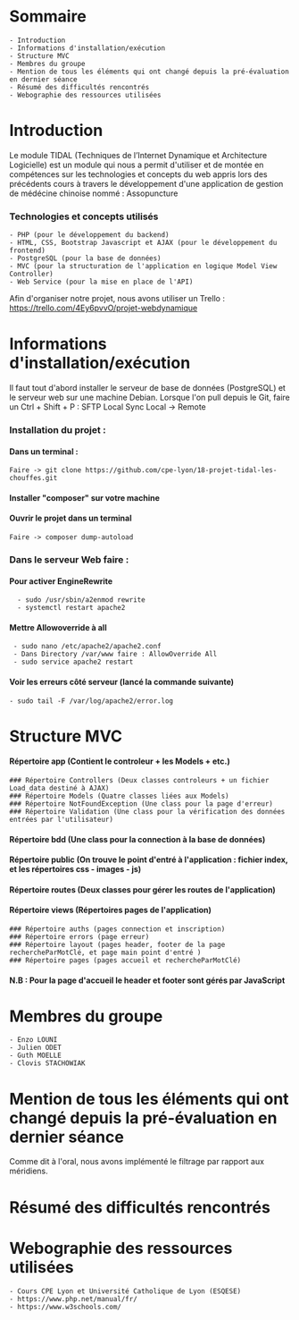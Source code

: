 # Sommaire
    - Introduction
    - Informations d'installation/exécution
    - Structure MVC
    - Membres du groupe
    - Mention de tous les éléments qui ont changé depuis la pré-évaluation en dernier séance
    - Résumé des difficultés rencontrés
    - Webographie des ressources utilisées

# Introduction

Le module TIDAL (Techniques de l’Internet Dynamique et Architecture Logicielle) est un module qui nous a permit d'utiliser et de montée en compétences sur les technologies et concepts du web appris lors des précédents cours à travers le développement d'une application de gestion de médécine chinoise nommé : Assopuncture 

### Technologies et concepts utilisés
    - PHP (pour le développement du backend)
    - HTML, CSS, Bootstrap Javascript et AJAX (pour le développement du frontend)
    - PostgreSQL (pour la base de données)
    - MVC (pour la structuration de l'application en logique Model View Controller)
    - Web Service (pour la mise en place de l'API)
    
Afin d'organiser notre projet, nous avons utiliser un Trello : https://trello.com/4Ey6pvvO/projet-webdynamique

# Informations d'installation/exécution
Il faut tout d'abord installer le serveur de base de données (PostgreSQL) et le serveur web sur une machine Debian.
Lorsque l'on pull depuis le Git, faire un Ctrl + Shift + P : SFTP Local Sync Local -> Remote

### Installation du projet :
#### Dans un terminal :
	Faire -> git clone https://github.com/cpe-lyon/18-projet-tidal-les-chouffes.git
#### Installer "composer" sur votre machine
#### Ouvrir le projet dans un terminal
    Faire -> composer dump-autoload
    
### Dans le serveur Web faire :
#### Pour activer EngineRewrite
      - sudo /usr/sbin/a2enmod rewrite
      - systemctl restart apache2

#### Mettre Allowoverride à all 
     - sudo nano /etc/apache2/apache2.conf
     - Dans Directory /var/www faire : AllowOverride All
     - sudo service apache2 restart
#### Voir les erreurs côté serveur (lancé la commande suivante)
    - sudo tail -F /var/log/apache2/error.log

# Structure MVC

#### Répertoire app (Contient le controleur + les Models + etc.)
    ### Répertoire Controllers (Deux classes controleurs + un fichier Load_data destiné à AJAX)
    ### Répertoire Models (Quatre classes liées aux Models)
    ### Répertoire NotFoundException (Une class pour la page d'erreur)
    ### Répertoire Validation (Une class pour la vérification des données entrées par l'utilisateur)
    
#### Répertoire bdd (Une class pour la connection à la base de données)

#### Répertoire public (On trouve le point d'entré à l'application : fichier index, et les répertoires css - images - js)

#### Répertoire routes (Deux classes pour gérer les routes de l'application)

#### Répertoire views (Répertoires pages de l'application)
    ### Répertoire auths (pages connection et inscription)
    ### Répertoire errors (page erreur)
    ### Répertoire layout (pages header, footer de la page rechercheParMotClé, et page main point d'entré )
    ### Répertoire pages (pages accueil et rechercheParMotClé)
    
#### N.B : Pour la page d'accueil le header et footer sont gérés par JavaScript

# Membres du groupe
    - Enzo LOUNI
    - Julien ODET
    - Guth MOELLE
    - Clovis STACHOWIAK

# Mention de tous les éléments qui ont changé depuis la pré-évaluation en dernier séance
Comme dit à l'oral, nous avons implémenté le filtrage par rapport aux méridiens.

# Résumé des difficultés rencontrés


# Webographie des ressources utilisées
    - Cours CPE Lyon et Université Catholique de Lyon (ESQESE)
    - https://www.php.net/manual/fr/
    - https://www.w3schools.com/
